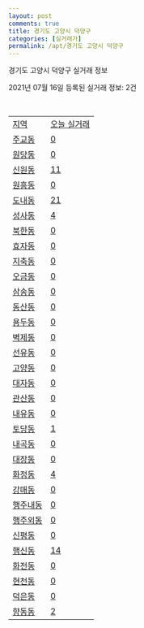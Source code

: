 ```yaml
---
layout: post
comments: true
title: 경기도 고양시 덕양구
categories: [실거래가]
permalink: /apt/경기도 고양시 덕양구
---
```


경기도 고양시 덕양구 실거래 정보

2021년 07월 16일 등록된 실거래 정보: 2건

<script type="text/javascript">
  google.charts.load('current', {'packages':['corechart']});
  google.charts.setOnLoadCallback(drawChart);

  function drawChart() {
    var data = google.visualization.arrayToDataTable([['거래일', '매매', '전월세', '전매'], ['20-07', 363, 491, 11], ['20-08', 453, 595, 14], ['20-09', 392, 1049, 13], ['20-10', 481, 916, 1], ['20-11', 844, 840, 15], ['20-12', 1052, 682, 11], ['21-01', 610, 675, 12], ['21-02', 292, 729, 3], ['21-03', 291, 776, 3], ['21-04', 242, 629, 1], ['21-05', 354, 603, 2], ['21-06', 272, 576, 0], ['21-07', 69, 287, 0]]);

    var options = {
      title: '최근 1년간 유형별 거래량 추이',
      legend: { position: 'bottom' }
    };

    var chart = new google.visualization.LineChart(document.getElementById('columnchart_material'));
    chart.draw(data, (options));
  }
</script>

<div id="columnchart_material" style="width: 95%; margin-left: -35px"></div>
<br>
<table class="sortable">
  <tr>
    <td><a href="#">지역</a></td>
    <td><a href="#">오늘 실거래</a></td>
  </tr>

  
  <tr class="item">
    <td><a href="경기도 고양시 덕양구 주교동">주교동</a></td>
    <td><a href="경기도 고양시 덕양구 주교동">0</a></td>
  </tr>
    

  <tr class="item">
    <td><a href="경기도 고양시 덕양구 원당동">원당동</a></td>
    <td><a href="경기도 고양시 덕양구 원당동">0</a></td>
  </tr>
    

  <tr class="item">
    <td><a href="경기도 고양시 덕양구 신원동">신원동</a></td>
    <td><a href="경기도 고양시 덕양구 신원동">11</a></td>
  </tr>
    

  <tr class="item">
    <td><a href="경기도 고양시 덕양구 원흥동">원흥동</a></td>
    <td><a href="경기도 고양시 덕양구 원흥동">0</a></td>
  </tr>
    

  <tr class="item">
    <td><a href="경기도 고양시 덕양구 도내동">도내동</a></td>
    <td><a href="경기도 고양시 덕양구 도내동">21</a></td>
  </tr>
    

  <tr class="item">
    <td><a href="경기도 고양시 덕양구 성사동">성사동</a></td>
    <td><a href="경기도 고양시 덕양구 성사동">4</a></td>
  </tr>
    

  <tr class="item">
    <td><a href="경기도 고양시 덕양구 북한동">북한동</a></td>
    <td><a href="경기도 고양시 덕양구 북한동">0</a></td>
  </tr>
    

  <tr class="item">
    <td><a href="경기도 고양시 덕양구 효자동">효자동</a></td>
    <td><a href="경기도 고양시 덕양구 효자동">0</a></td>
  </tr>
    

  <tr class="item">
    <td><a href="경기도 고양시 덕양구 지축동">지축동</a></td>
    <td><a href="경기도 고양시 덕양구 지축동">0</a></td>
  </tr>
    

  <tr class="item">
    <td><a href="경기도 고양시 덕양구 오금동">오금동</a></td>
    <td><a href="경기도 고양시 덕양구 오금동">0</a></td>
  </tr>
    

  <tr class="item">
    <td><a href="경기도 고양시 덕양구 삼송동">삼송동</a></td>
    <td><a href="경기도 고양시 덕양구 삼송동">0</a></td>
  </tr>
    

  <tr class="item">
    <td><a href="경기도 고양시 덕양구 동산동">동산동</a></td>
    <td><a href="경기도 고양시 덕양구 동산동">0</a></td>
  </tr>
    

  <tr class="item">
    <td><a href="경기도 고양시 덕양구 용두동">용두동</a></td>
    <td><a href="경기도 고양시 덕양구 용두동">0</a></td>
  </tr>
    

  <tr class="item">
    <td><a href="경기도 고양시 덕양구 벽제동">벽제동</a></td>
    <td><a href="경기도 고양시 덕양구 벽제동">0</a></td>
  </tr>
    

  <tr class="item">
    <td><a href="경기도 고양시 덕양구 선유동">선유동</a></td>
    <td><a href="경기도 고양시 덕양구 선유동">0</a></td>
  </tr>
    

  <tr class="item">
    <td><a href="경기도 고양시 덕양구 고양동">고양동</a></td>
    <td><a href="경기도 고양시 덕양구 고양동">0</a></td>
  </tr>
    

  <tr class="item">
    <td><a href="경기도 고양시 덕양구 대자동">대자동</a></td>
    <td><a href="경기도 고양시 덕양구 대자동">0</a></td>
  </tr>
    

  <tr class="item">
    <td><a href="경기도 고양시 덕양구 관산동">관산동</a></td>
    <td><a href="경기도 고양시 덕양구 관산동">0</a></td>
  </tr>
    

  <tr class="item">
    <td><a href="경기도 고양시 덕양구 내유동">내유동</a></td>
    <td><a href="경기도 고양시 덕양구 내유동">0</a></td>
  </tr>
    

  <tr class="item">
    <td><a href="경기도 고양시 덕양구 토당동">토당동</a></td>
    <td><a href="경기도 고양시 덕양구 토당동">1</a></td>
  </tr>
    

  <tr class="item">
    <td><a href="경기도 고양시 덕양구 내곡동">내곡동</a></td>
    <td><a href="경기도 고양시 덕양구 내곡동">0</a></td>
  </tr>
    

  <tr class="item">
    <td><a href="경기도 고양시 덕양구 대장동">대장동</a></td>
    <td><a href="경기도 고양시 덕양구 대장동">0</a></td>
  </tr>
    

  <tr class="item">
    <td><a href="경기도 고양시 덕양구 화정동">화정동</a></td>
    <td><a href="경기도 고양시 덕양구 화정동">4</a></td>
  </tr>
    

  <tr class="item">
    <td><a href="경기도 고양시 덕양구 강매동">강매동</a></td>
    <td><a href="경기도 고양시 덕양구 강매동">0</a></td>
  </tr>
    

  <tr class="item">
    <td><a href="경기도 고양시 덕양구 행주내동">행주내동</a></td>
    <td><a href="경기도 고양시 덕양구 행주내동">0</a></td>
  </tr>
    

  <tr class="item">
    <td><a href="경기도 고양시 덕양구 행주외동">행주외동</a></td>
    <td><a href="경기도 고양시 덕양구 행주외동">0</a></td>
  </tr>
    

  <tr class="item">
    <td><a href="경기도 고양시 덕양구 신평동">신평동</a></td>
    <td><a href="경기도 고양시 덕양구 신평동">0</a></td>
  </tr>
    

  <tr class="item">
    <td><a href="경기도 고양시 덕양구 행신동">행신동</a></td>
    <td><a href="경기도 고양시 덕양구 행신동">14</a></td>
  </tr>
    

  <tr class="item">
    <td><a href="경기도 고양시 덕양구 화전동">화전동</a></td>
    <td><a href="경기도 고양시 덕양구 화전동">0</a></td>
  </tr>
    

  <tr class="item">
    <td><a href="경기도 고양시 덕양구 현천동">현천동</a></td>
    <td><a href="경기도 고양시 덕양구 현천동">0</a></td>
  </tr>
    

  <tr class="item">
    <td><a href="경기도 고양시 덕양구 덕은동">덕은동</a></td>
    <td><a href="경기도 고양시 덕양구 덕은동">0</a></td>
  </tr>
    

  <tr class="item">
    <td><a href="경기도 고양시 덕양구 향동동">향동동</a></td>
    <td><a href="경기도 고양시 덕양구 향동동">2</a></td>
  </tr>
    


</table>


    